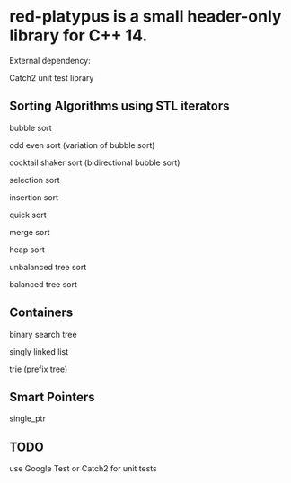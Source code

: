 # red-platypus is a small header-only library for C++ 14.

External dependency:

Catch2 unit test library

## Sorting Algorithms using STL iterators

bubble sort

odd even sort (variation of bubble sort)

cocktail shaker sort (bidirectional bubble sort)

selection sort

insertion sort

quick sort

merge sort

heap sort

unbalanced tree sort

balanced tree sort

## Containers

binary search tree

singly linked list

trie (prefix tree)

## Smart Pointers

single_ptr

## TODO
use Google Test or Catch2 for unit tests